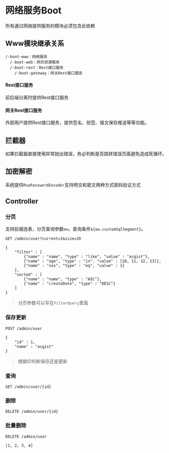 # 网络服务Boot

所有通过网络提供服务的模块必须包含此依赖

## Www模块继承关系

```
/-boot-www：网络服务
  /-boot-web：网页资源服务
  /-boot-rest：Rest接口服务
    /-boot-gateway：网关Rest接口服务
```

#### Rest接口服务

前后端分离时提供Rest接口服务

#### 网关Rest接口服务

外部用户提供Rest接口服务，提供签名、验签、报文保存推送等等功能。

## 拦截器

如果拦截器直接使用异常抛出错误，务必判断是否跳转错误页面避免造成死循环。

## 加密解密

系统提供`RsaPasswordEncoder`支持明文和密文两种方式密码验证方式

## Controller

### 分页

支持前缀连表，分页查询参数`ew`，查询条件`${ew.customSqlSegment}`。

```
GET /admin/user?current=1&size=20

{
	"filter" : [
		{"name" : "name", "type" : "like", "value" : "acgist"},
		{"name" : "age", "type" : "in", "value" : [10, 11, 12, 13]},
		{"name" : "sex", "type" : "eq", "value" : 1}
	],
	"sorted" : [
		{"name" : "name", "type" : "ASC"},
		{"name" : "createDate", "type" : "DESC"}
	]
}
```

> 分页参数可以写在`FilterQuery`里面

### 保存更新

```
POST /admin/user

{
	"id" : 1,
	"name" : "acgist"
}
```

> 根据ID判断保存还是更新

### 查询

```
GET /admin/user/{id}
```

### 删除

```
DELETE /admin/user/{id}
```

### 批量删除

```
DELETE /admin/user

[1, 2, 3, 4]
```
